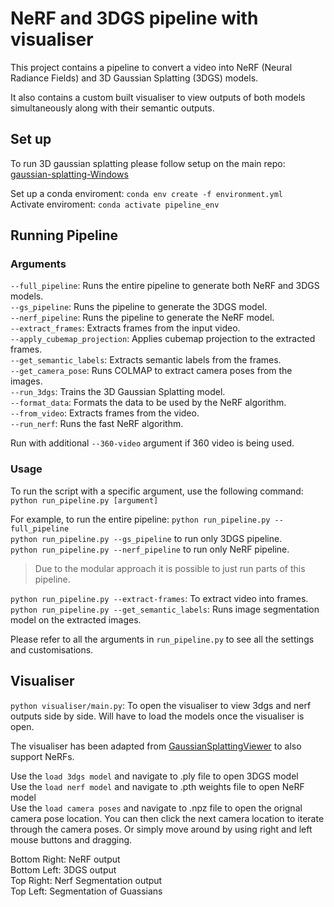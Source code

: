 # NeRF and 3DGS pipeline with visualiser
This project contains a pipeline to convert a video into NeRF (Neural Radiance Fields) and 3D Gaussian Splatting (3DGS) models.

It also contains a custom built visualiser to view outputs of both models simultaneously along with their semantic outputs.

## Set up

To run 3D gaussian splatting please follow setup on the main repo: [gaussian-splatting-Windows](https://github.com/jonstephens85/gaussian-splatting-Windows)

Set up a conda enviroment: `conda env create -f environment.yml` \
Activate enviroment: `conda activate pipeline_env`


## Running Pipeline

### Arguments

`--full_pipeline`: Runs the entire pipeline to generate both NeRF and 3DGS models. \
`--gs_pipeline`: Runs the pipeline to generate the 3DGS model.\
`--nerf_pipeline`: Runs the pipeline to generate the NeRF model.\
`--extract_frames`: Extracts frames from the input video.\
`--apply_cubemap_projection`: Applies cubemap projection to the extracted frames.\
`--get_semantic_labels`: Extracts semantic labels from the frames.\
`--get_camera_pose`: Runs COLMAP to extract camera poses from the images.\
`--run_3dgs`: Trains the 3D Gaussian Splatting model.\
`--format_data`: Formats the data to be used by the NeRF algorithm.\
`--from_video`: Extracts frames from the video.\
`--run_nerf`: Runs the fast NeRF algorithm.

Run with additional `--360-video` argument if 360 video is being used.
### Usage
To run the script with a specific argument, use the following command:
`python run_pipeline.py [argument]`

For example, to run the entire pipeline:
`python run_pipeline.py --full_pipeline`\
`python run_pipeline.py --gs_pipeline` to run only 3DGS pipeline.\
`python run_pipeline.py --nerf_pipeline` to run only NeRF pipeline.

> Due to the modular approach it is possible to just run parts of this pipeline.

`python run_pipeline.py --extract-frames`: To extract video into frames. \
`python run_pipeline.py --get_semantic_labels`: Runs image segmentation model on the extracted images.

Please refer to all the arguments in `run_pipeline.py` to see all the settings and customisations.

## Visualiser

`python visualiser/main.py`: To open the visualiser to view 3dgs and nerf outputs side by side. Will have to load the models once the visualiser is open.

The visualiser has been adapted from [GaussianSplattingViewer](https://github.com/limacv/GaussianSplattingViewer/) to also support NeRFs.

Use the `load 3dgs model` and navigate to .ply file to open 3DGS model  \
Use the `load nerf model` and navigate to .pth weights file to open NeRF model \
Use the `load camera poses` and navigate to .npz file to open the orignal camera pose location. You can then click the next camera location to iterate through the camera poses. Or simply move around by using right and left mouse buttons and dragging.

Bottom Right: NeRF output \
Bottom Left: 3DGS output \
Top Right: Nerf Segmentation output \
Top Left: Segmentation of Guassians

